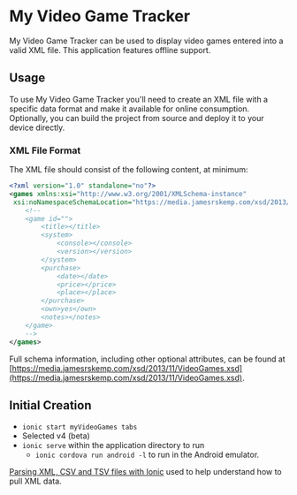# My Video Game Tracker
My Video Game Tracker can be used to display video games entered into a valid XML file. This application features offline support.

## Usage
To use My Video Game Tracker you'll need to create an XML file with a specific data format and make it available for online consumption. Optionally, you can build the project from source and deploy it to your device directly.

### XML File Format
The XML file should consist of the following content, at minimum:

```xml
<?xml version="1.0" standalone="no"?>
<games xmlns:xsi="http://www.w3.org/2001/XMLSchema-instance"
 xsi:noNamespaceSchemaLocation="https://media.jamesrskemp.com/xsd/2013/11/VideoGames.xsd">
	<!--
	<game id="">
		<title></title>
		<system>
			<console></console>
			<version></version>
		</system>
		<purchase>
			<date></date>
			<price></price>
			<place></place>
		</purchase>
		<own>yes</own>
		<notes></notes>
	</game>
	-->
</games>
```

Full schema information, including other optional attributes, can be found at [https://media.jamesrskemp.com/xsd/2013/11/VideoGames.xsd](https://media.jamesrskemp.com/xsd/2013/11/VideoGames.xsd).

## Initial Creation
- `ionic start myVideoGames tabs`
- Selected v4 (beta)
- `ionic serve` within the application directory to run
	- `ionic cordova run android -l` to run in the Android emulator.

[Parsing XML, CSV and TSV files with Ionic][1] used to help understand how to pull XML data.

[1]: http://masteringionic.com/blog/2016-12-18-parsing-xml-csv-and-tsv-files-with-ionic/
